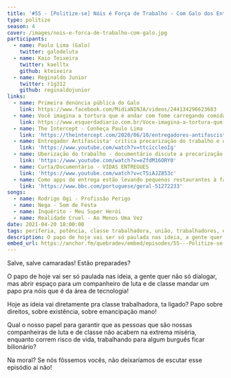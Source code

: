 ```yaml
---
title: '#55 - [Politize-se] Nóis é Força de Trabalho - Com Galo dos Entregadores Antifascistas'
type: politize
season: 4
cover: /images/nois-e-forca-de-trabalho-com-galo.jpg
participants:
  - name: Paulo Lima (Galo)
    twitter: galodeluta
  - name: Kaio Teixeira
    twitter: kaelltx
    github: kteixeira
  - name: Reginaldo Junior
    twitter: r1g312
    github: reginaldojunior
links:
  - name: Primeira denúncia pública do Galo
    link: https://www.facebook.com/MidiaNINJA/videos/244134296623683
  - name: Você imagina a tortura que é andar com fome carregando comida nas costas?
    link: https://www.esquerdadiario.com.br/Voce-imagina-a-tortura-que-e-andar-com-fome-carregando-comida-nas-costas
  - name: The Intercept - Conheça Paulo Lima
    link: 'https://theintercept.com/2020/06/10/entregadores-antifascistas/'
  - name: Entregador Antifascista' critica precarização do trabalho e omissão de veículos da imprensa
    link: 'https://www.youtube.com/watch?v=ttciccleoIg'
  - name: Uberização do trabalho - documentário discute a precarização pós reforma 
    link: 'https://www.youtube.com/watch?v=eZfdM16ORY0'
  - name: Curta/Documentário - VIDAS ENTREGUES 
    link: 'https://www.youtube.com/watch?v=cT5iAJZ853c'
  - name: Como apps de entrega estão levando pequenos restaurantes à falência
    link: 'https://www.bbc.com/portuguese/geral-51272233'
songs:
  - name: Rodrigo Ogi - Profissão Perigo
  - name: Nega - Som de Festa
  - name: Inquérito - Meu Super Herói
  - name: Realidade Cruel - Ao Menos Uma Vez
date: 2021-04-20 18:00:00
tags: periferia, potência, classe trabalhadora, união, trabalhadores, entregadores antifascistas, entregadores, ubereats, ifood, rappi, galo, paulo lima, empreendedorismo, trabalhador, trabalhadora, trabalhadore, trampo, antifascismo, emancipação
description: O papo de hoje vai ser só paulada nas ideia, a gente quer não só dialogar, mas abrir espaço para um companheiro de luta e de classe mandar um papo pra nóis que é da área de tecnologia!
embed_url: https://anchor.fm/quebradev/embed/episodes/55---Politize-se-Nis--Fora-de-Trabalho---Com-Galo-dos-Entregadores-Antifascistas-ev9upc
---
```


Salve, salve camaradas! Estão preparades?

O papo de hoje vai ser só paulada nas ideia, a gente quer não só dialogar, mas abrir espaço para um companheiro de luta e de classe mandar um papo pra nóis que é da área de tecnologia!

Hoje as ideia vai diretamente pra classe trabalhadora, ta ligado? Papo sobre direitos, sobre existência, sobre emancipação mano!

Qual o nosso papel para garantir que as pessoas que são nossas companheiras de luta e de classe não acabem na extrema miséria, enquanto correm risco de vida, trabalhando para algum burguês ficar bilionário?

Na moral? Se nós fôssemos vocês, não deixaríamos de escutar esse episódio aí não!